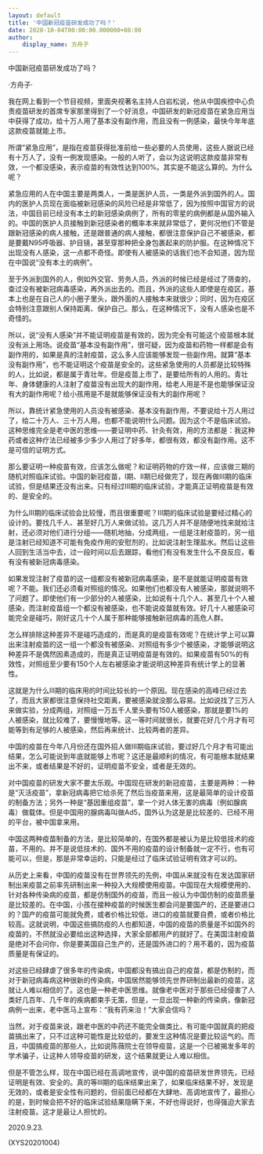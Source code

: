```yaml
---
layout: default
title: '中国新冠疫苗研发成功了吗？'
date: 2020-10-04T00:00:00.000000+08:00
author:
    display_name: 方舟子
---
```


中国新冠疫苗研发成功了吗？

·方舟子·

我在网上看到一个节目视频，里面央视著名主持人白岩松说，他从中国疾控中心负责疫苗研发的首席专家那里得到了一个好消息，中国研发的新冠疫苗在紧急应用当中获得了成功，给十万人用了基本没有副作用，而且没有一例感染，最快今年年底这款疫苗就能上市。

所谓“紧急应用”，是指在疫苗获得批准前给一些必要的人员使用，这些人据说已经有十万人了，没有一例发现感染。一般的人听了，会以为这说明这款疫苗非常有效，一个都没感染，表示疫苗的有效性达到100%。其实是不能这么算的。为什么呢？

紧急应用的人在中国主要是两类人，一类是医护人员，一类是外派到国外的人。国内的医护人员现在面临被新冠感染的风险已经是非常低了，因为按照中国官方的说法，中国目前已经没有本土的新冠感染病例了，所有的零星的病例都是从国外输入的。中国的医护人员接触到新冠感染者的概率本来就非常低了，更何况他们不管是跟新冠感染的病人接触，还是跟普通的病人接触，都很注意保护自己不被感染，都是要戴N95呼吸器、护目镜，甚至穿那种把全身包裹起来的防护服。在这种情况下出现没有人感染，这一点都不奇怪。即使有人被感染的话我们也不会知道，因为现在中国说“没有本土的病例”。

至于外派到国外的人，例如外交官、劳务人员，外派的时候已经是经过了筛查的，查过没有被新冠病毒感染，再外派出去的。而且，外派的这些人即使是在疫区，基本上也是在自己人的小圈子里头，跟外面的人接触本来就很少；同时，因为在疫区会特别注意跟别人保持距离、保护自己。那么，在这种情况下，没有人感染也是不奇怪的。

所以，说“没有人感染”并不能证明疫苗是有效的，因为完全有可能这个疫苗根本就没有派上用场。说疫苗“基本没有副作用”，很可疑，因为疫苗和药物一样都是会有副作用的，如果是真的注射疫苗，这么多人应该能够发现一些副作用。就算“基本没有副作用”，也不能证明这个疫苗是安全的。这些紧急使用的人员都是比较特殊的人，比如说，都是属于青壮年。但是疫苗上市了，是要给所有的人用的。青壮年、身体健康的人注射了疫苗没有出现大的副作用，给老人用是不是也能够保证没有大的副作用呢？给小孩用是不是就能够保证没有大的副作用呢？

所以，靠统计紧急使用的人员没有被感染、基本没有副作用，不要说给十万人用过了，给二十万人、三十万人用，也都不能说明什么问题。因为这个不是临床试验。这种思维完全是老中医的思维——要证明中药、针灸有效，用的方法都是：我这种药或者这种疗法已经被多少多少人用过了好多年，都很有效，都没有副作用。这不是可信的证明方式。

那么要证明一种疫苗有效，应该怎么做呢？和证明药物的疗效一样，应该做三期的随机对照临床试验。中国的新冠疫苗，I期、II期已经做完了，现在再做III期的临床试验，但是结果还没有出来。只有经过III期的临床试验，才能真正证明疫苗是有效的、是安全的。

为什么III期的临床试验会比较慢，而且很重要呢？III期的临床试验是要经过精心的设计的。要找几千人、甚至好几万人来做试验。这几万人并不是随便地找来就给注射，还必须对他们进行分组——随机地抽，分成两组，一组是注射疫苗的，另一组是注射已经知道不可能有免疫作用的安慰剂的，比如说注射生理盐水。然后让这些人回到生活当中去，过一段时间以后去跟踪，看他们有没有发生什么不良反应，看有没有被新冠病毒感染。

如果发现注射了疫苗的这一组都没有被新冠病毒感染，是不是就能证明疫苗有效呢？不能。我们还必须看对照组的情况。如果他们也都没有人被感染，那就说明不了问题了。即使他们有一少部分的人被感染，比如说有十几个人、甚至几十个人被感染，而注射疫苗组一个都没有被感染，也不能说疫苗就有效。好几十人被感染可能完全是碰巧，刚好这几十个人属于那种能够接触新冠病毒的高危人群。

怎么样排除这种差异不是碰巧造成的，而是真的是疫苗有效呢？在统计学上可以算出来注射疫苗的这一组一个都没有被感染、对照组有多少个被感染，才能够说明这种差异不是偶然因素造成的，而是真正证明疫苗是有效的。如果疫苗有50%的有效性，对照组至少要有150个人左右被感染才能说明这种差异有统计学上的显著性。

这就是为什么III期的临床用的时间比较长的一个原因。现在感染的高峰已经过去了，而且大家都很注意保持社交距离，要被感染就没那么容易。比如说找了三万人来做实验，分成两组，对照组一万五千人里头要有150人被感染，那就是要1%的人被感染，就比较难了，要慢慢地等。这一等时间就很长，就要花好几个月才有可能等到有足够的人被感染，然后再来统计、比较两者的差异。

中国的疫苗在今年八月份还在国外招人做III期临床试验，要过好几个月才有可能出结果，怎么可能说到年底就能够上市呢？这还是最顺利的情况，有可能根本就结果出不来，或者结果是不好的，证明疫苗不安全，或者是无效的。

对中国疫苗的研发大家不要太乐观。中国现在研发的新冠疫苗，主要是两种：一种是“灭活疫苗”，拿新冠病毒把它给杀死了然后当疫苗来用，这是最简单的设计疫苗的制备方法；另外一种是“基因重组疫苗”，拿一个对人体无害的病毒（例如腺病毒）做载体。但是中国用的腺病毒叫做Ad5，国外认为这是是比较差的、已经不用的平台，被中国拿来用。

中国这两种疫苗制备的方法，是比较简单的，在国外都是被认为是比较低技术的疫苗，不用的。并不是说低技术的、国外不用的疫苗的设计制备就一定不行，也有可能可以，但是，那是非常幸运的，只能是经过了临床试验证明有效才可以的。

从历史上来看，中国的疫苗没有在世界领先的先例，中国从来就没有在发达国家研制出来疫苗之前率先研制出来一种投入大规模使用疫苗。中国现在大规模使用的、针对各种传染病的疫苗，都是仿制国外的疫苗，而且一般认为中国仿制的疫苗质量是比较差的。在中国，小孩在接种疫苗的时候医生都会问是要国产的，还是要进口的？国产的疫苗可能就免费，或者价格比较低，进口的疫苗就要自费，或者价格比较高。这就说明，中国这些搞防疫的人也都知道，中国的疫苗的质量是不如国外的疫苗的，不然就没必要给出这种选择，大家全部都用产的就好了。在美国注射疫苗是绝对不会问你，你是要美国自己生产的，还是国外进口的？用不着的，因为疫苗质量是有保证的。

对这些已经肆虐了很多年的传染病，中国都没有搞出自己的疫苗，都是仿制的，而对于新冠病毒病这种很新的传染病，中国居然能够领先世界研制出最新的疫苗，这就让人难以相信的了。这也是一种老中医思维。就像老中医对于那些已经侵害了人类好几百年、几千年的疾病都束手无策，但是，一旦出现一种新的传染病，像新冠病例一出来，老中医马上宣布：“我有药来治！”大家会信吗？

当然，对于疫苗来说，跟老中医的中药还不能完全做类比，有可能中国就真的把疫苗搞出来了，只不过这种可能性是比较低的，要发生这种情况是要比较运气的。而且，中国搞疫苗的那些人，比如说陈薇院士在领导疫苗，这是一个已被揭发多年的学术骗子，让这种人领导疫苗的研发，这个结果就更让人难以相信。

但是不管怎么样，现在中国已经在高调地宣传，说中国的疫苗研发世界领先，已经证明是有效、安全的。真的等III期的临床结果出来了，如果临床结果不好，发现是无效的，或者是安全性有问题的，但前面已经都在大肆地、高调地宣传了，最担心的是，到时候会把不好的临床试验结果隐瞒下来，不好也得说好，也得强迫大家去注射疫苗。这才是最让人担忧的。

2020.9.23.

(XYS20201004)

